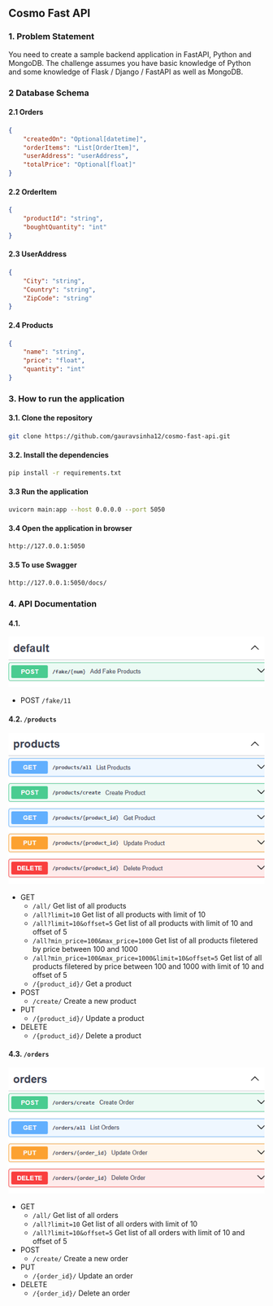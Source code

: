 ## Cosmo Fast API

### 1. Problem Statement
You need to create a sample backend application in FastAPI, Python and MongoDB. The challenge assumes you have basic knowledge of Python and some knowledge of Flask / Django / FastAPI as well as MongoDB.

### 2 Database Schema
#### 2.1 Orders
```json
{
    "createdOn": "Optional[datetime]",
    "orderItems": "List[OrderItem]",
    "userAddress": "userAddress",
    "totalPrice": "Optional[float]"
}
```
#### 2.2 OrderItem
```json
{
    "productId": "string",
    "boughtQuantity": "int"
}
```
#### 2.3 UserAddress
```json
{
    "City": "string",
    "Country": "string",
    "ZipCode": "string"
}
```
#### 2.4 Products
```json
{
    "name": "string",
    "price": "float",
    "quantity": "int"
}
```

### 3. How to run the application

#### 3.1. Clone the repository
```bash
git clone https://github.com/gauravsinha12/cosmo-fast-api.git
```

#### 3.2. Install the dependencies
```bash
pip install -r requirements.txt
```

#### 3.3 Run the application
```bash
uvicorn main:app --host 0.0.0.0 --port 5050
```

#### 3.4 Open the application in browser
```bash
http://127.0.0.1:5050
```
#### 3.5 To use Swagger
```bash
http://127.0.0.1:5050/docs/
```

### 4. API Documentation

#### 4.1.
![Data Creation](./SS/fake.png)

- POST
  `/fake/11`


#### 4.2. `/products`
![Products](./SS/products.png)

- GET
    - `/all/`
    Get list of all products
    - `/all?limit=10`
    Get list of all products with limit of 10
    - `/all?limit=10&offset=5`
    Get list of all products with limit of 10 and offset of 5
    - `/all?min_price=100&max_price=1000`
    Get list of all products filetered by price between 100 and 1000
    - `/all?min_price=100&max_price=1000&limit=10&offset=5`
    Get list of all products filetered by price between 100 and 1000 with limit of 10 and offset of 5
    - `/{product_id}/`
    Get a product
- POST
    - `/create/`
    Create a new product
- PUT
    - `/{product_id}/`
    Update a product
- DELETE
    - `/{product_id}/`
    Delete a product

#### 4.3. `/orders` 
![order](./SS/orders.png)

- GET
    - `/all/`
    Get list of all orders
    - `/all?limit=10`
    Get list of all orders with limit of 10
    - `/all?limit=10&offset=5`
    Get list of all orders with limit of 10 and offset of 5
- POST
    - `/create/`
    Create a new order
- PUT
    - `/{order_id}/`
    Update an order
- DELETE
    - `/{order_id}/`
    Delete an order

